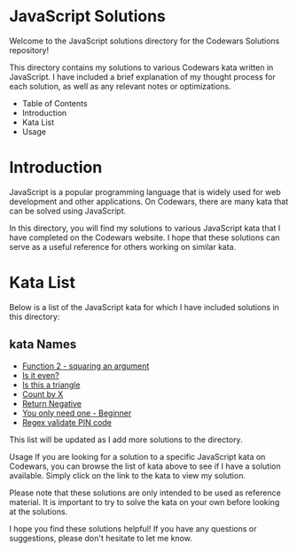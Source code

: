 # JavaScript Solutions
Welcome to the JavaScript solutions directory for the Codewars Solutions repository!

This directory contains my solutions to various Codewars kata written in JavaScript. I have included a brief explanation of my thought process for each solution, as well as any relevant notes or optimizations.

* Table of Contents
* Introduction
* Kata List
* Usage


# Introduction
JavaScript is a popular programming language that is widely used for web development and other applications. On Codewars, there are many kata that can be solved using JavaScript.

In this directory, you will find my solutions to various JavaScript kata that I have completed on the Codewars website. I hope that these solutions can serve as a useful reference for others working on similar kata.

# Kata List
Below is a list of the JavaScript kata for which I have included solutions in this directory:

## kata Names
* [Function 2 - squaring an argument](https://github.com/fazzy12/codewars-solutions/blob/main/javascript/Function-2-squaring_an_argument.js)
* [Is it even? ](https://github.com/fazzy12/codewars-solutions/blob/main/javascript/Is_it_even%3F.js)
* [Is this a triangle](https://github.com/fazzy12/codewars-solutions/blob/main/javascript/Is_this_a_triangle.js)
* [Count by X](https://github.com/fazzy12/codewars-solutions/blob/main/javascript/Count_by_X.js)
* [Return Negative](https://github.com/fazzy12/codewars-solutions/blob/main/javascript/return_negative.js)
* [You only need one - Beginner](https://github.com/fazzy12/codewars-solutions/blob/main/javascript/you_only_need_one-beginner.js)
* [Regex validate PIN code](https://github.com/fazzy12/codewars-solutions/blob/main/javascript/regex_validate_PIN_code.js)


This list will be updated as I add more solutions to the directory.

Usage
If you are looking for a solution to a specific JavaScript kata on Codewars, you can browse the list of kata above to see if I have a solution available. Simply click on the link to the kata to view my solution.

Please note that these solutions are only intended to be used as reference material. It is important to try to solve the kata on your own before looking at the solutions.

I hope you find these solutions helpful! If you have any questions or suggestions, please don't hesitate to let me know.
